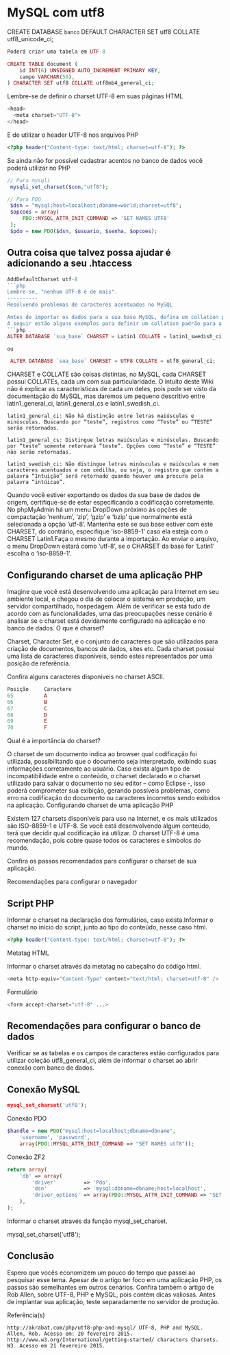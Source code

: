 # MySQL com utf8

CREATE DATABASE `banco` DEFAULT CHARACTER SET utf8 COLLATE utf8_unicode_ci;
```php
Poderá criar uma tabela em UTF-8

CREATE TABLE document (
    id INT(6) UNSIGNED AUTO_INCREMENT PRIMARY KEY,
    campo VARCHAR(50),
) CHARACTER SET utf8 COLLATE utf8mb4_general_ci;
```
Lembre-se de definir o charset UTF-8 em suas páginas HTML
```php
<head>
  <meta charset="UTF-8">
</head>
```
E de utilizar o header UTF-8 nos arquivos PHP
```php
<?php header("Content-type: text/html; charset=utf-8"); ?>
```
Se ainda não for possível cadastrar acentos no banco de dados você poderá utilizar no PHP
```php
// Para mysqli
 mysqli_set_charset($con,"utf8");

// Para PDO
 $dsn = "mysql:host=localhost;dbname=world;charset=utf8";
 $opcoes = array(
     PDO::MYSQL_ATTR_INIT_COMMAND => 'SET NAMES UTF8'
 );
 $pdo = new PDO($dsn, $usuario, $senha, $opcoes);
```
## Outra coisa que talvez possa ajudar é adicionando a seu .htaccess
```php
AddDefaultCharset utf-8
```php
Lembre-se, "nenhum UTF-8 é de mais".
----------
Resolvendo problemas de caracteres acentuados no MySQL

Antes de importar os dados para a sua base MySQL, defina um collation padrão. No Brasil o Latin1 é o mais utilizado, então o CHARSET (codificação de caracteres) padrão na Maxrevenda é o Latin1 e o COLLATE (collation) padrão é o latin1_general_ci. Scripts externos podem utilizar UTF8 e geralmente é por causa da diferença de codificação entre Latin1 e UTF8 que ocorrem erros de acentuação.
A seguir estão alguns exemplos para definir um collation padrão para a sua base de dados:
```php
ALTER DATABASE `sua_base` CHARSET = Latin1 COLLATE = latin1_swedish_ci;

ou

 ALTER DATABASE `sua_base` CHARSET = UTF8 COLLATE = utf8_general_ci;
```
CHARSET e COLLATE são coisas distintas, no MySQL, cada CHARSET possui COLLATEs, cada um com sua particularidade. O intuito deste Wiki não é explicar as características de cada um deles, pois pode ser visto da documentação do MySQL, mas daremos um pequeno descritivo entre latin1_general_ci, latin1_general_cs e latin1_swedish_ci.

    latin1_general_ci: Não há distinção entre letras maiúsculas e minúsculas. Buscando por “teste”, registros como “Teste” ou “TESTE” serão retornados.

    latin1_general_cs: Distingue letras maiúsculas e minúsculas. Buscando por “teste” somente retornará “teste”. Opções como “Teste” e “TESTE” não serão retornadas.

    latin1_swedish_ci: Não distingue letras minúsculas e maiúsculas e nem caracteres acentuados e com cedilha, ou seja, o registro que contém a palavra “Intuição” será retornado quando houver uma procura pela palavra “intúicao”.

Quando você estiver exportando os dados da sua base de dados de origem, certifique-se de estar especificando a codificação corretamente. No phpMyAdmin há um menu DropDown próximo às opções de compactação ‘nenhum’, ‘zip’, ‘gzip’ e ‘bzip’ que normalmente está selecionada a opção ‘utf-8’. Mantenha este se sua base estiver com este CHARSET, do contrário, especifique ‘iso-8859-1’ caso ela esteja com o CHARSET Latin1.Faça o mesmo durante a importação. Ao enviar o arquivo, o menu DropDown estará como ‘utf-8’, se o CHARSET da base for ‘Latin1’ escolha o ‘iso-8859-1’.

## Configurando charset de uma aplicação PHP

Imagine que você está desenvolvendo uma aplicação para Internet em seu ambiente local, e chegou o dia de colocar o sistema em produção, um servidor compartilhado, hospedagem. Além de verificar se está tudo de acordo com as funcionalidades, uma das preocupações nesse cenário é analisar se o charset está devidamente configurado na aplicação e no banco de dados.
O que é charset?

Charset, Character Set, é o conjunto de caracteres que são utilizados para criação de documentos, bancos de dados, sites etc. Cada charset possui uma lista de caracteres disponíveis, sendo estes representados por uma posição de referência.

Confira alguns caracteres disponíveis no charset ASCII.
```php
Posição 	Caractere
65 	        A
66 	        B
67 	        C
68 	        D
69 	        E
70 	        F
```
Qual é a importância do charset?

O charset de um documento indica ao browser qual codificação foi utilizada, possibilitando que o documento seja interpretado, exibindo suas informações corretamente ao usuário. Caso exista algum tipo de incompatibilidade entre o conteúdo, o charset declarado e o charset utilizado para salvar o documento no seu editor – como Eclipse -, isso poderá comprometer sua exibição, gerando possíveis problemas, como erro na codificação do documento ou caracteres incorretos sendo exibidos na aplicação.
Configurando charset de uma aplicação PHP

Existem 127 charsets disponíveis para uso na Internet, e os mais utilizados são ISO-8859-1 e UTF-8. Se você está desenvolvendo algum conteúdo, terá que decidir qual codificação irá utilizar. O charset UTF-8 é uma recomendação, pois cobre quase todos os caracteres e símbolos do mundo.

Confira os passos recomendados para configurar o charset de sua aplicação.

Recomendações para configurar o navegador

## Script PHP

Informar o charset na declaração dos formulários, caso exista.Informar o charset no início do script, junto ao tipo do conteúdo, nesse caso html.
```php
<?php header("Content-type: text/html; charset=utf-8"); ?>
```
Metatag HTML

Informar o charset através da metatag no cabeçalho do código html.
```php
<meta http-equiv="Content-Type" content="text/html; charset=utf-8" />
```
Formulário
```php
<form accept-charset="utf-8" ...>
```
## Recomendações para configurar o banco de dados

Verificar se as tabelas e os campos de caracteres estão configurados para utilizar coleção utf8_general_ci, além de informar o charset ao abrir conexão com banco de dados.

## Conexão MySQL
```php
mysql_set_charset('utf8');
```
Conexão PDO
```php
$handle = new PDO("mysql:host=localhost;dbname=dbname",
    'username', 'password',
    array(PDO::MYSQL_ATTR_INIT_COMMAND => "SET NAMES utf8"));
```
Conexão ZF2
```php
return array(
    'db' => array(
        'driver'         => 'Pdo',
        'dsn'            => 'mysql:dbname=dbname;host=localhost',
        'driver_options' => array(PDO::MYSQL_ATTR_INIT_COMMAND => "SET NAMES utf8"),
    ),
);
```
Informar o charset através da função mysql_set_charset.
	
mysql_set_charset('utf8');

## Conclusão

Espero que vocês economizem um pouco do tempo que passei ao pesquisar esse tema. Apesar de o artigo ter foco em uma aplicação PHP, os passos são semelhantes em outros cenários. Confira também o artigo de Rob Allen, sobre UTF-8, PHP e MySQL, pois contém dicas valiosas.
Antes de implantar sua aplicação, teste separadamente no servidor de produção.

Referência(s)

    http://akrabat.com/php/utf8-php-and-mysql/ UTF-8, PHP and MySQL. Allen, Rob. Acesso em: 20 fevereiro 2015.
    http://www.w3.org/International/getting-started/ characters Charsets. W3. Acesso em 21 fevereiro 2015.

